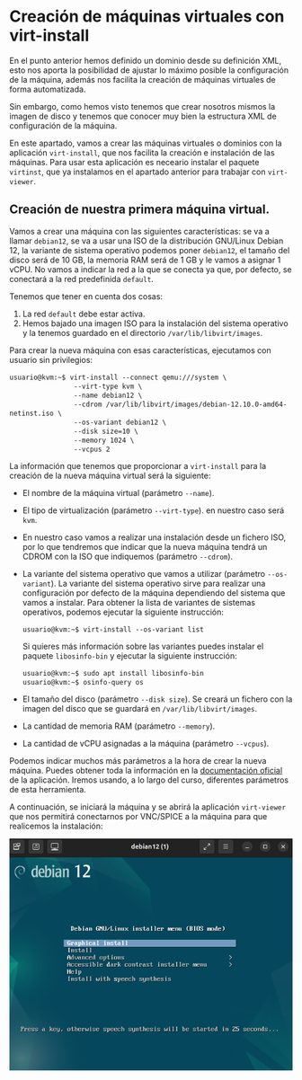 # Creación de máquinas virtuales con virt-install

En el punto anterior hemos definido un dominio desde su definición XML, esto nos aporta la posibilidad de ajustar lo máximo posible la configuración de la máquina, además nos facilita la creación de máquinas virtuales de forma automatizada.

Sin embargo, como hemos visto tenemos que crear nosotros mismos la imagen de disco y tenemos que conocer muy bien la estructura XML de configuración de la máquina. 

En este apartado, vamos a crear las máquinas virtuales o dominios con la aplicación `virt-install`, que nos facilita la creación e instalación de las máquinas. Para usar esta aplicación es neceario instalar el paquete `virtinst`, que ya instalamos en el apartado anterior para trabajar con `virt-viewer`.


## Creación de nuestra primera máquina virtual.

Vamos a crear una máquina con las siguientes características: se va a llamar `debian12`, se va a usar una ISO de la distribución GNU/Linux Debian 12, la variante de sistema operativo podemos poner `debian12`, el tamaño del disco será de 10 GB, la memoria RAM será de 1 GB y le vamos a asignar 1 vCPU. No vamos a indicar la red a la que se conecta ya que, por defecto, se conectará a la red predefinida `default`.

Tenemos que tener en cuenta dos cosas:

1. La red `default` debe estar activa.
2. Hemos bajado una imagen ISO para la instalación del sistema operativo y la tenemos guardado en el directorio `/var/lib/libvirt/images`.

Para crear la nueva máquina con esas características, ejecutamos con usuario sin privilegios:

```
usuario@kvm:~$ virt-install --connect qemu:///system \
			    --virt-type kvm \
			    --name debian12 \
			    --cdrom /var/lib/libvirt/images/debian-12.10.0-amd64-netinst.iso \
			    --os-variant debian12 \
			    --disk size=10 \
			    --memory 1024 \
			    --vcpus 2
```			 

La información que tenemos que proporcionar a `virt-install` para la creación de la nueva máquina virtual será la siguiente:

* El nombre de la máquina virtual (parámetro `--name`).
* El tipo de virtualización (parámetro `--virt-type`). en nuestro caso será `kvm`.
* En nuestro caso vamos a realizar una instalación desde un fichero ISO, por lo que tendremos que indicar que la nueva máquina tendrá un CDROM con la ISO que indiquemos (parámetro `--cdrom`).
* La variante del sistema operativo que vamos a utilizar (parámetro `--os-variant`). La variante del sistema operativo sirve para realizar una configuración por defecto de la máquina dependiendo del sistema que vamos a instalar. Para obtener la lista de variantes de sistemas operativos, podemos ejecutar la siguiente instrucción:

    ```
    usuario@kvm:~$ virt-install --os-variant list
    ```

    Si quieres más información sobre las variantes puedes instalar el paquete `libosinfo-bin` y ejecutar la siguiente instrucción:

    ```
    usuario@kvm:~$ sudo apt install libosinfo-bin
    usuario@kvm:~$ osinfo-query os
    ```
* El tamaño del disco (parámetro `--disk size`). Se creará un fichero con la imagen del disco que se guardará en `/var/lib/libvirt/images`.
* La cantidad de memoria RAM (parámetro `--memory`).
* La cantidad de vCPU asignadas a la máquina (parámetro `--vcpus`).

Podemos indicar muchos más parámetros a la hora de crear la nueva máquina. Puedes obtener toda la información en la [documentación oficial](https://github.com/virt-manager/virt-manager/blob/main/man/virt-install.rst) de la aplicación. Iremos usando, a lo largo del curso, diferentes parámetros de esta herramienta.

A continuación, se iniciará la máquina y se abrirá la aplicación `virt-viewer` que nos permitirá conectarnos por VNC/SPICE a la máquina para que realicemos la instalación:

![virt-install](img/virt-install1.png)

